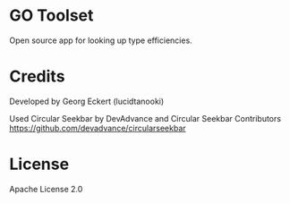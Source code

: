 # GO Toolset

Open source app for looking up type efficiencies.


# Credits

Developed by Georg Eckert (lucidtanooki)

Used Circular Seekbar by DevAdvance and Circular Seekbar Contributors https://github.com/devadvance/circularseekbar


# License

Apache License 2.0